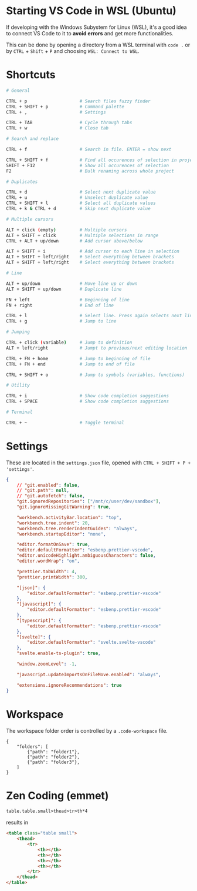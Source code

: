 # Starting VS Code in WSL (Ubuntu)

If developing with the Windows Subystem for Linux (WSL), it's a good idea to connect VS Code to it to **avoid errors** and get more functionalities.

This can be done by opening a directory from a WSL terminal with `code .` or by `CTRL` + `Shift` + `P` and choosing `WSL: Connect to WSL`.

# Shortcuts

```bash
# General

CTRL + p                    # Search files fuzzy finder
CTRL + SHIFT + p            # Command palette
CTRL + ,                    # Settings

CTRL + TAB                  # Cycle through tabs
CTRL + w                    # Close tab

# Search and replace

CTRL + f                    # Search in file. ENTER = show next

CTRL + SHIFT + f            # Find all occurences of selection in project
SHIFT + F12                 # Show all occurences of selection
F2                          # Bulk renaming across whole project

# Duplicates

CTRL + d                    # Select next duplicate value
CTRL + u                    # Unselect duplicate value
CTRL + SHIFT + l            # Select all duplicate values
CTRL + k & CTRL + d         # Skip next duplicate value

# Multiple cursors

ALT + click (empty)         # Multiple cursors
ALT + SHIFT + click         # Multiple selections in range
CTRL + ALT + up/down        # Add cursor above/below

ALT + SHIFT + i             # Add cursor to each line in selection
ALT + SHIFT + left/right    # Select everything between brackets
ALT + SHIFT + left/right    # Select everything between brackets

# Line

ALT + up/down               # Move line up or down
ALT + SHIFT + up/down       # Duplicate line

FN + left                   # Beginning of line
FN + right                  # End of line

CTRL + l                    # Select line. Press again selects next line
CTRL + g                    # Jump to line

# Jumping

CTRL + click (variable)     # Jump to definition
ALT + left/right            # Jumpt to previous/next editing location

CTRL + FN + home            # Jump to beginning of file
CTRL + FN + end             # Jump to end of file

CTRL + SHIFT + o            # Jump to symbols (variables, functions)

# Utility

CTRL + i                    # Show code completion suggestions
CTRL + SPACE                # Show code completion suggestions

# Terminal

CTRL + ~                    # Toggle terminal
```

# Settings

These are located in the `settings.json` file, opened with `CTRL + SHIFT + P + 'settings'`.

```json
{
    // "git.enabled": false,
    // "git.path": null,
    // "git.autofetch": false,
    "git.ignoredRepositories": ["/mnt/c/user/dev/sandbox"],
    "git.ignoreMissingGitWarning": true,

    "workbench.activityBar.location": "top",
    "workbench.tree.indent": 20,
    "workbench.tree.renderIndentGuides": "always",
    "workbench.startupEditor": "none",

    "editor.formatOnSave": true,
    "editor.defaultFormatter": "esbenp.prettier-vscode",
    "editor.unicodeHighlight.ambiguousCharacters": false,
    "editor.wordWrap": "on",

    "prettier.tabWidth": 4,
    "prettier.printWidth": 300,

    "[json]": {
        "editor.defaultFormatter": "esbenp.prettier-vscode"
    },
    "[javascript]": {
        "editor.defaultFormatter": "esbenp.prettier-vscode"
    },
    "[typescript]": {
        "editor.defaultFormatter": "esbenp.prettier-vscode"
    },
    "[svelte]": {
        "editor.defaultFormatter": "svelte.svelte-vscode"
    },
    "svelte.enable-ts-plugin": true,

    "window.zoomLevel": -1,

    "javascript.updateImportsOnFileMove.enabled": "always",

    "extensions.ignoreRecommendations": true
}
```

# Workspace

The workspace folder order is controlled by a `.code-workspace` file.

```
{
    "folders": [
        {"path": "folder1"},
        {"path": "folder2"},
        {"path": "folder3"},
    ]
}
```

# Zen Coding (emmet)

```html
table.table.small>thead>tr>th*4
```

results in

```html
<table class="table small">
    <thead>
        <tr>
            <th></th>
            <th></th>
            <th></th>
            <th></th>
        </tr>
    </thead>
</table>
```
